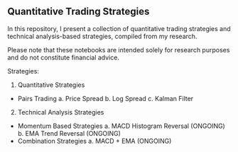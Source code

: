## **Quantitative Trading Strategies**

In this repository, I present a collection of quantitative trading strategies and technical analysis-based strategies, compiled from my research.

Please note that these notebooks are intended solely for research purposes and do not constitute financial advice.

Strategies:
1. Quantitative Strategies
- Pairs Trading
a. Price Spread
b. Log Spread
c. Kalman Filter

2. Technical Analysis Strategies
- Momentum Based Strategies
a. MACD Histogram Reversal (ONGOING)
b. EMA Trend Reversal (ONGOING)
- Combination Strategies
a. MACD + EMA (ONGOING)